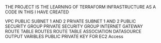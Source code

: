 THE PROJECT IS THE LEARNING OF TERRAFORM INFRASTRUCTURE AS A CODE IN THIS I HAVE CREATED 

VPC
PUBLIC SUBNET 1 AND 2
PRIVATE SUBNET 1 AND 2
PUBLIC SECURITY GROUP 
PRIVATE SECURITY GROUP
INTERNET GATEWAY
ROUTE TABLE 
ROUTES
ROUTE TABLE ASSOCIATION 
DATASOURCE 
OUTPUT
VARIBLES
PUBLIC PRIVATE KEY FOR EC2 Access
